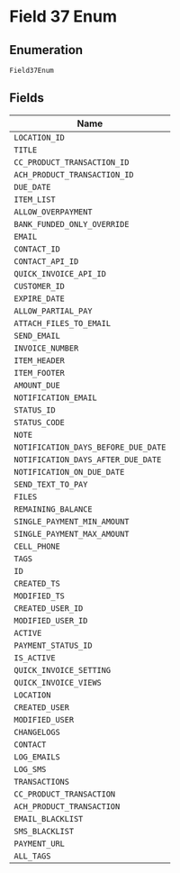 
# Field 37 Enum

## Enumeration

`Field37Enum`

## Fields

| Name |
|  --- |
| `LOCATION_ID` |
| `TITLE` |
| `CC_PRODUCT_TRANSACTION_ID` |
| `ACH_PRODUCT_TRANSACTION_ID` |
| `DUE_DATE` |
| `ITEM_LIST` |
| `ALLOW_OVERPAYMENT` |
| `BANK_FUNDED_ONLY_OVERRIDE` |
| `EMAIL` |
| `CONTACT_ID` |
| `CONTACT_API_ID` |
| `QUICK_INVOICE_API_ID` |
| `CUSTOMER_ID` |
| `EXPIRE_DATE` |
| `ALLOW_PARTIAL_PAY` |
| `ATTACH_FILES_TO_EMAIL` |
| `SEND_EMAIL` |
| `INVOICE_NUMBER` |
| `ITEM_HEADER` |
| `ITEM_FOOTER` |
| `AMOUNT_DUE` |
| `NOTIFICATION_EMAIL` |
| `STATUS_ID` |
| `STATUS_CODE` |
| `NOTE` |
| `NOTIFICATION_DAYS_BEFORE_DUE_DATE` |
| `NOTIFICATION_DAYS_AFTER_DUE_DATE` |
| `NOTIFICATION_ON_DUE_DATE` |
| `SEND_TEXT_TO_PAY` |
| `FILES` |
| `REMAINING_BALANCE` |
| `SINGLE_PAYMENT_MIN_AMOUNT` |
| `SINGLE_PAYMENT_MAX_AMOUNT` |
| `CELL_PHONE` |
| `TAGS` |
| `ID` |
| `CREATED_TS` |
| `MODIFIED_TS` |
| `CREATED_USER_ID` |
| `MODIFIED_USER_ID` |
| `ACTIVE` |
| `PAYMENT_STATUS_ID` |
| `IS_ACTIVE` |
| `QUICK_INVOICE_SETTING` |
| `QUICK_INVOICE_VIEWS` |
| `LOCATION` |
| `CREATED_USER` |
| `MODIFIED_USER` |
| `CHANGELOGS` |
| `CONTACT` |
| `LOG_EMAILS` |
| `LOG_SMS` |
| `TRANSACTIONS` |
| `CC_PRODUCT_TRANSACTION` |
| `ACH_PRODUCT_TRANSACTION` |
| `EMAIL_BLACKLIST` |
| `SMS_BLACKLIST` |
| `PAYMENT_URL` |
| `ALL_TAGS` |

